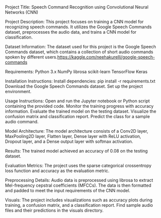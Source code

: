 Project Title:
Speech Command Recognition using Convolutional Neural Networks (CNN)

Project Description:
This project focuses on training a CNN model for recognizing speech commands. It utilizes the Google Speech Commands dataset, preprocesses the audio data, and trains a CNN model for classification.

Dataset Information:
The dataset used for this project is the Google Speech Commands dataset, which contains a collection of short audio commands spoken by different users.https://kaggle.com/neehakurelli/google-speech-commands


Requirements:
Python 3.x
NumPy
librosa
scikit-learn
TensorFlow
Keras

Installation Instructions:
Install dependencies: pip install -r requirements.txt
Download the Google Speech Commands dataset. 
Set up the project environment.

Usage Instructions:
Open and run the Jupyter notebook or Python script containing the provided code.
Monitor the training progress with accuracy information.
Evaluate the trained model on the testing dataset.
Visualize the confusion matrix and classification report.
Predict the class for a sample audio command.

Model Architecture:
The model architecture consists of a Conv2D layer, MaxPooling2D layer, Flatten layer, Dense layer with ReLU activation, Dropout layer, and a Dense output layer with softmax activation.

Results:
The trained model achieved an accuracy of 0.08 on the testing dataset.

Evaluation Metrics:
The project uses the sparse categorical crossentropy loss function and accuracy as the evaluation metric.

Preprocessing Details:
Audio data is preprocessed using librosa to extract Mel-frequency cepstral coefficients (MFCCs). The data is then formatted and padded to meet the input requirements of the CNN model.

Visuals:
The project includes visualizations such as accuracy plots during training, a confusion matrix, and a classification report. Find sample audio files and their predictions in the visuals directory.
